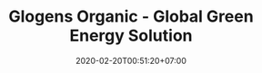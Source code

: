 ---
title: "Glogens Organic - Global Green Energy Solution"
date: 2020-02-20T00:51:20+07:00
draft: false
description: "Pupuk generasi kelima"
layout: "en/home"
---